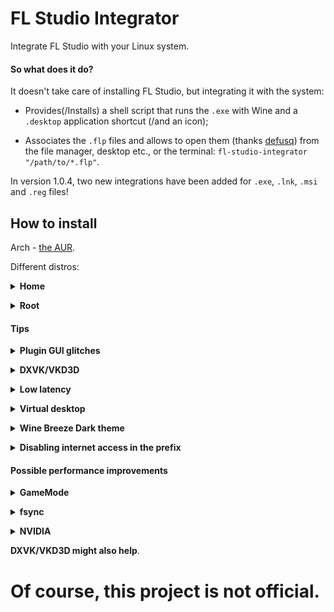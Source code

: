 # FL Studio Integrator
Integrate FL Studio with your Linux system.

#### So what does it do?
It doesn't take care of installing FL Studio, but integrating it with the system:

- Provides(/Installs) a shell script that runs the `.exe` with Wine and a `.desktop` application shortcut (/and an icon);

- Associates the `.flp` files and allows to open them (thanks [defusq](https://aur.archlinux.org/packages/vtfedit)) from the file manager, desktop etc., or the terminal: `fl-studio-integrator "/path/to/*.flp"`.

In version 1.0.4, two new integrations have been added for `.exe`, `.lnk`, `.msi` and `.reg` files!

## How to install
Arch - [the AUR](https://aur.archlinux.org/packages/fl-studio-integrator).

Different distros:

**<details><summary> Home </summary>**

1. Download `Source Code` (from [releases](https://github.com/begin-theadventure/fl-studio-integrator-linux/releases/latest)) and the [icon](https://image-line.com/wp-content/themes/intracto/build/images/fl-header-logo.png) (as fl-studio.png).

2. Extract the file and move `.local` to the home directory `~`.

3. Go to `~/.local/share/applications`, make `fl-studio-integrator`, `-elm`, and `-reg` executable and edit the `WINEPREFIX` path in them.

4. Add `/home/`ReplaceThisWithYourUSERname in `fl-studio-integrator.desktop`, `-elm`, and `-reg` to `Exec=` and `Icon=` (before `/.local/`..).

6. Go to `~/.config` and add `application/flp=fl-studio-integrator.desktop;` in `mimeapps.list`.

To open from the terminal create alias commands:

`alias fl-studio-integrator='~/.local/share/applications/fl-studio-integrator'`

`alias fl-studio-integrator-elm='~/.local/share/applications/fl-studio-integrator-elm'`

`alias fl-studio-integrator-reg='~/.local/share/applications/fl-studio-integrator-reg'`

in one of these files: `~/.bashrc` / `~/.zshrc` / `~/.config/fish/config.fish`.
</details>

**<details><summary> Root </summary>**
1. `Download snapshot` from [the AUR](https://aur.archlinux.org/packages/fl-studio-integrator) and the [icon](https://image-line.com/wp-content/themes/intracto/build/images/fl-header-logo.png) (as fl-studio.png).
2. Make `fl-studio-integrator`, `-elm`, and `-reg` executable and edit the `WINEPREFIX` path in them.
3. Place the files like in the [PKGBUILD](https://aur.archlinux.org/cgit/aur.git/tree/PKGBUILD?h=fl-studio-integrator#n32) (lines 32-39, `/usr/`..).
4. `sudo update-mime-database /usr/share/mime` (for file associations).
</details>

#### Tips

**<details><summary> Plugin GUI glitches </summary>**
1. Running the plugin in a `Detached` mode; re-clicking `Captonize` or `Detailed settings` buttons; clicking on the plugin.
2. `export WINEDDLOVERRIDES="d2d1=disabled"`.
3. Installing DXVK and/or VKD3D (they can fix glitches in some, but also cause them in others, particularly DXVK).
4. Wine versions with the Vulkan child window patch ([more information](https://bugs.winehq.org/show_bug.cgi?id=45277)), such as: [wine-ge-custom](https://github.com/GloriousEggroll/wine-ge-custom), [wine-lutris](https://github.com/lutris/wine) or [wine-tkg](https://github.com/Frogging-Family/wine-tkg-git) (although this one has to be built with the patch, but there's an unofficially pre-built version on [Copr](https://copr.fedorainfracloud.org/coprs/patrickl/wine-tkg)).

</details>

**<details><summary> DXVK/VKD3D </summary>**
<details><summary> Winetricks </summary>

In the terminal:
`cd` /path/to/prefix -> `winetricks dxvk vkd3d`.

Or with the GUI:

`cd` /path/to/prefix (in the terminal) -> `winetricks` -> `Selected the default wineprefix` `OK` -> `Install a Windows DLL`.. `OK` -> `dxvk` `vkd3d` `OK`.
</details>

<details><summary> Manual </summary>

Symlink the prefix to `~/.wine`.

Download [DXVK](https://github.com/doitsujin/dxvk/releases/latest) and the [install script](https://github.com/doitsujin/dxvk/blob/4f90d7bf5f9ad785660507e0cb459a14dab5ac75/setup_dxvk.sh) -> `./setup_dxvk.sh install` in the terminal.

Download [VKD3D](https://github.com/HansKristian-Work/vkd3d-proton/releases/latest) -> `./setup_dxvk.sh install` in the terminal.

After installing you can delete the symlink.

To update, do the same steps; to uninstall, change `install` to `uninstall`."</details>
</details>

**<details><summary> Low latency </summary>**
[WineASIO](https://github.com/wineasio/wineasio), adjust with [`PIPEWIRE_QUANTUM`](https://github.com/PipeWire/pipewire#usage), which is already included in the scripts.
</details>

**<details><summary> Virtual desktop </summary>**
`wine` `explorer /desktop=FLStudio,RESOLxUTION`, for example, `1920x1080`.
</details>

**<details><summary> Wine Breeze Dark theme </summary>**
[Link](https://gist.github.com/Zeinok/ceaf6ff204792dde0ae31e0199d89398).

To install, open the file with `FL Studio REG` (or `fl-studio-integrator-reg` in the terminal).
</details>

**<details><summary> Disabling internet access in the prefix </summary>**

Wine Control Panel (`fl-studio-integrator-elm "/path/to/drive_c/windows/system32/control.exe"` or go to the path and open it with `FL Studio ELM`) -> Internet Settings -> Connections -> Use a proxy server ✓ - Type something in Address and Port - Apply - OK
</details>

#### Possible performance improvements

**<details><summary> GameMode </summary>**
[`gamemoderun`](https://github.com/FeralInteractive/gamemode) `wine`

* Renice

Adjusting the nice value/priority of processes in [/etc/gamemode.ini](https://github.com/FeralInteractive/gamemode/blob/master/example/gamemode.ini#L24), for example, to 7 (High).</summary>
</details>

**<details><summary> fsync </summary>**
Needs a patched Wine version, such as: [wine-ge-custom](https://github.com/GloriousEggroll/wine-ge-custom), [wine-lutris](https://github.com/lutris/wine) or [wine-tkg](https://github.com/Frogging-Family/wine-tkg-git).
```
export WINEESYNC=0 WINEFSYNC=1
```
</details>

**<details><summary> NVIDIA </summary>**
These might cause issues.
```
export __GL_SHADER_DISK_CACHE_SKIP_CLEANUP=0 __VK_LAYER_NV_optimus="NVIDIA_only" VK_ICD_FILENAMES="/usr/share/vulkan/icd.d/nvidia_icd.json"
```

`__GLX_VENDOR_LIBRARY_NAME="nvidia"`, `__NV_PRIME_RENDER_OFFLOAD=1` and `prime-run` (can) cause crashes.
</details>

**DXVK/VKD3D might also help**.

# Of course, this project is not official.
